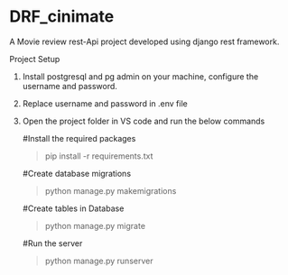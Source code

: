 # DRF_cinimate
A Movie review rest-Api project developed using django rest framework.  

Project Setup
1. Install postgresql and pg admin on your machine, configure the username and password.
2. Replace username and password in .env file
3. Open the project folder in VS code and run the below commands

    #Install the required packages
    > pip install -r requirements.txt
    
    #Create database migrations
    > python manage.py makemigrations
    
    #Create tables in Database
    > python manage.py migrate
    
    #Run the server
    > python manage.py runserver
